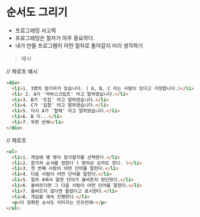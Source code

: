 # 순서도 그리기

- 프로그래밍 사고력
- 프로그래밍은 절차가 아주 중요하다.
- 내가 만들 프로그램이 어떤 절차로 돌아갈지 미리 생각하기

> 예시

// 제로초 예시

```Html
<div>
  <li>1. 3명의 참가자가 있습니다. ( A, B, C 라는 사람이 있다고 가정합니다.)</li>
  <li> 2. A가 '자바스크립트' 라고 말하였습니다.</li>
  <li>3. B가 '트집' 라고 말하였습니다.</li>
  <li>4. C가 '집합' 라고 말하였습니다.</li>
  <li>5. 다시 A가 '합체' 라고 말하였습니다.</li>
  <li>6. B 가...</li>
  <li>7. 무한 반복</li>
</div>
```

// 제로초

```html
<ul>
  <li>1. 게임에 몇 명이 참가할지를 선택한다.</li>
  <li>2. 참가자 순서를 정한다 ( 편의상 숫자로 한다. )</li>
  <li>3. 첫 번째 사람이 어떤 단어를 말한다.</li>
  <li>4. 다음 사람이 어떤 단어를 말한다.</li>
  <li>5. 절차 4에서 말한 단어가 올바른지 판단한다.</li>
  <li>6. 올바르다면 그 다음 사람이 어떤 단어를 말한다.</li>
  <li>7. 올바르지 않다면 틀렸다고 표시한다.</li>
  <li>8. 게임을 계속 진행한다.</li>
  <p>더 정확한 순서도 이미지는 인프런에~</p>
</ul>
```
